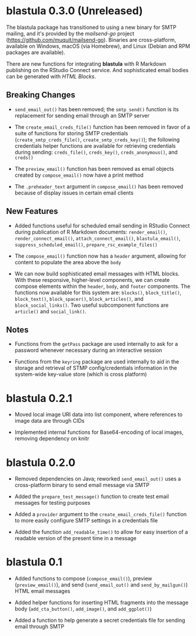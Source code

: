 # blastula 0.3.0 (Unreleased)

The blastula package has transitioned to using a new binary for SMTP mailing, and it's provided by the *mailsend-go* project (https://github.com/muquit/mailsend-go). Binaries are cross-platform, available on Windows, macOS (via Homebrew), and Linux (Debian and RPM packages are available).

There are new functions for integrating **blastula** with R Markdown publishing on the RStudio Connect service. And sophisticated email bodies can be generated with *HTML Blocks*.

## Breaking Changes

* `send_email_out()` has been removed; the `smtp_send()` function is its replacement for sending email through an SMTP server

* The `create_email_creds_file()` function has been removed in favor of a suite of functions for storing SMTP credentials (`create_smtp_creds_file()`, `create_smtp_creds_key()`); the following credentials helper functions are available for retrieving credentials during sending: `creds_file()`, `creds_key()`, `creds_anonymous()`, and `creds()`

* The `preview_email()` function has been removed as email objects created by `compose_email()` now have a print method

* The `.preheader_text` argument in `compose_email()` has been removed because of display issues in certain email clients

## New Features

* Added functions useful for scheduled email sending in RStudio Connect during publication of R Markdown documents: `render_email()`, `render_connect_email()`, `attach_connect_email()`, `blastula_email()`, `suppress_scheduled_email()`, `prepare_rsc_example_files()`

* The `compose_email()` function now has a `header` argument, allowing for content to populate the area above the `body`

* We can now build sophisticated email messages with HTML blocks. With these responsive, higher-level components, we can create compose elements within the `header`, `body`, and `footer` components. The functions now available for this system are: `blocks()`, `block_title()`, `block_text()`, `block_spacer()`, `block_articles()`, and `block_social_links()`. Two useful subcomponent functions are `article()` and `social_link()`.

## Notes

* Functions from the `getPass` package are used internally to ask for a password whenever necessary during an interactive session

* Functions from the `keyring` package are used internally to aid in the storage and retrieval of STMP config/credentials information in the system-wide key-value store (which is cross platform)

# blastula 0.2.1

* Moved local image URI data into list component, where references to image data are through CIDs

* Implemented internal functions for Base64-encoding of local images, removing dependency on knitr

# blastula 0.2.0

* Removed dependencies on Java; reworked `send_email_out()` uses a cross-platform binary to send email message via SMTP

* Added the `prepare_test_message()` function to create test email messages for testing purposes

* Added a `provider` argument to the `create_email_creds_file()` function to more easily configure SMTP settings in a credentials file

* Added the function `add_readable_time()` to allow for easy insertion of a readable version of the present time in a message

# blastula 0.1

* Added functions to compose (`compose_email()`), preview (`preview_email()`), and send (`send_email_out()` and `send_by_mailgun()`) HTML email messages 

* Added helper functions for inserting HTML fragments into the message body (`add_cta_button()`, `add_image()`, and `add_ggplot()`)

* Added a function to help generate a secret credentials file for sending email through SMTP
